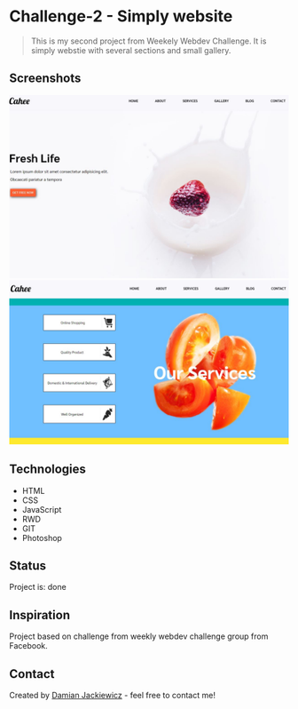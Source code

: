# Challenge-2 - Simply website
> This is my second project from Weekely Webdev Challenge. It is simply webstie with several sections and small gallery.

## Screenshots
![Website](./img/1.JPG)
![Website](./img/2.JPG)

## Technologies
* HTML
* CSS
* JavaScript
* RWD
* GIT
* Photoshop

## Status
Project is: done

## Inspiration
Project based on challenge from weekly webdev challenge group from Facebook.

## Contact
Created by [Damian Jackiewicz](https://www.linkedin.com/in/damian-jackiewicz/) - feel free to contact me!

